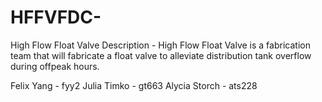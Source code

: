 # HFFVFDC-
High Flow Float Valve
Description - High Flow Float Valve is a fabrication team that will fabricate a float valve to alleviate distribution tank overflow during offpeak hours. 

Felix Yang - fyy2
Julia Timko - gt663
Alycia Storch - ats228
